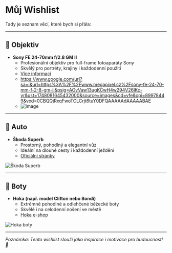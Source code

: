 # Můj Wishlist

Tady je seznam věcí, které bych si přála:

---

## 🎥 Objektiv
- **Sony FE 24-70mm f/2.8 GM II**
  - Profesionální objektiv pro full-frame fotoaparáty Sony
  - Skvělý pro portréty, krajiny i každodenní použití
  - [Více informací](https://www.sony.cz/electronics/fotoaparaty-vymenny-objektiv/sel2470gm2)
  - https://www.google.com/url?sa=i&url=https%3A%2F%2Fwww.megapixel.cz%2Fsony-fe-24-70-mm-f-2-8-gm-ii&psig=AOvVaw13ugKCwH4w294V26IKc-yr&ust=1748081645432000&source=images&cd=vfe&opi=89978449&ved=0CBQQjRxqFwoTCLCrjt6tuY0DFQAAAAAdAAAAABAE
  - ![image](https://github.com/user-attachments/assets/06fae520-6b83-459c-8748-9d53e1ac5f20)


---

## 🚗 Auto
- **Škoda Superb**
  - Prostorný, pohodlný a elegantní vůz
  - Ideální na dlouhé cesty i každodenní ježdění
  - [Oficiální stránky](https://www.skoda-auto.cz/modely/superb/superb)

![Škoda Superb](https://raw.githubusercontent.com/4ME280-Webdesign-a-uzivatelska-rozhrani/stepanka-wishlist/main/superb.jpg)

---

## 👟 Boty
- **Hoka (např. model Clifton nebo Bondi)**
  - Extrémně pohodlné a odlehčené běžecké boty
  - Skvělé i na celodenní nošení ve městě
  - [Hoka e-shop](https://www.hoka.com/)

![Hoka boty](https://raw.githubusercontent.com/4ME280-Webdesign-a-uzivatelska-rozhrani/stepanka-wishlist/main/hoka.jpg)

---

*Poznámka: Tento wishlist slouží jako inspirace i motivace pro budoucnost! 💫*

